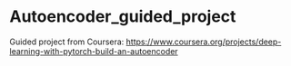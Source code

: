 # Autoencoder_guided_project
Guided project from Coursera: https://www.coursera.org/projects/deep-learning-with-pytorch-build-an-autoencoder
